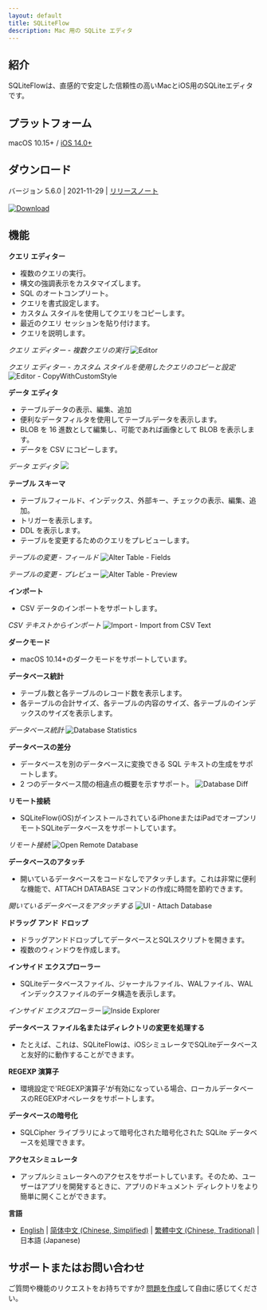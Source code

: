 ```yaml
---
layout: default
title: SQLiteFlow
description: Mac 用の SQLite エディタ
---
```


## 紹介
SQLiteFlowは、直感的で安定した信頼性の高いMacとiOS用のSQLiteエディタです。

## プラットフォーム
macOS 10.15+ / [iOS 14.0+](iOS)

## ダウンロード
バージョン 5.6.0 | 2021-11-29 | <a href="ReleaseNotes" target="_blank">リリースノート</a>
<br/><br/>[![Download](macOS/DownloadOnTheMacAppStore.svg)](macappstores://itunes.apple.com/app/id1378587993)

## 機能

**クエリ エディター**

- 複数のクエリの実行。
- 構文の強調表示をカスタマイズします。
- SQL のオートコンプリート。
- クエリを書式設定します。
- カスタム スタイルを使用してクエリをコピーします。
- 最近のクエリ セッションを貼り付けます。
- クエリを説明します。

*クエリ エディター - 複数クエリの実行*
![Editor](macOS/Editor.png)

*クエリ エディター - カスタム スタイルを使用したクエリのコピーと設定*
![Editor - CopyWithCustomStyle](macOS/CopyWithCustomStyle.png)

**データ エディタ**

- テーブルデータの表示、編集、追加
- 便利なデータフィルタを使用してテーブルデータを表示します。
- BLOB を 16 進数として編集し、可能であれば画像として BLOB を表示します。
- データを CSV にコピーします。

*データ エディタ*
![](macOS/DataEditor.png)

**テーブル スキーマ**

- テーブルフィールド、インデックス、外部キー、チェックの表示、編集、追加。
- トリガーを表示します。
- DDL を表示します。
- テーブルを変更するためのクエリをプレビューします。

*テーブルの変更 - フィールド*
![Alter Table - Fields](macOS/AlterTable.png)

*テーブルの変更 - プレビュー*
![Alter Table - Preview](macOS/AlterPreview.png)

**インポート**
- CSV データのインポートをサポートします。

*CSV テキストからインポート*
![Import - Import from CSV Text](macOS/ImportFromCSV.png)

**ダークモード**
- macOS 10.14+のダークモードをサポートしています。

**データベース統計**
- テーブル数と各テーブルのレコード数を表示します。
- 各テーブルの合計サイズ、各テーブルの内容のサイズ、各テーブルのインデックスのサイズを表示します。

*データベース統計*
![Database Statistics](macOS/Statistics.png)

**データベースの差分**
- データベースを別のデータベースに変換できる SQL テキストの生成をサポートします。
- 2 つのデータベース間の相違点の概要を示すサポート。
![Database Diff](macOS/DatabaseDiff.png)

**リモート接続**
- SQLiteFlow(iOS)がインストールされているiPhoneまたはiPadでオープンリモートSQLiteデータベースをサポートしています。

*リモート接続*
![Open Remote Database](macOS/RemoteConnect.png)

**データベースのアタッチ**
- 開いているデータベースをコードなしでアタッチします。これは非常に便利な機能で、ATTACH DATABASE コマンドの作成に時間を節約できます。

*開いているデータベースをアタッチする*
![UI - Attach Database](macOS/AttachDatabase.png)

**ドラッグ アンド ドロップ**
- ドラッグアンドドロップしてデータベースとSQLスクリプトを開きます。
- 複数のウィンドウを作成します。

**インサイド エクスプローラー**
- SQLiteデータベースファイル、ジャーナルファイル、WALファイル、WALインデックスファイルのデータ構造を表示します。

*インサイド エクスプローラー*
![Inside Explorer](macOS/InsideExplorer.png)

**データベース ファイル名またはディレクトリの変更を処理する**
- たとえば、これは、SQLiteFlowは、iOSシミュレータでSQLiteデータベースと友好的に動作することができます。

**REGEXP 演算子**
- 環境設定で'REGEXP演算子'が有効になっている場合、ローカルデータベースのREGEXPオペレータをサポートします。

**データベースの暗号化**
- SQLCipher ライブラリによって暗号化された暗号化された SQLite データベースを処理できます。

**アクセスシミュレータ**
- アップルシミュレータへのアクセスをサポートしています。そのため、ユーザーはアプリを開発するときに、アプリのドキュメント ディレクトリをより簡単に開くことができます。

**言語**
- [English](/) \| [简体中文 (Chinese, Simplified)](/zh-Hans) \| [繁體中文 (Chinese, Traditional)](/zh-Hant) \|日本語 (Japanese)

## サポートまたはお問い合わせ
ご質問や機能のリクエストをお持ちですか? <a href="https://github.com/SQLiteFlow/SQLiteFlow-Issues/issues" target="_blank">問題を作成</a>して自由に感じてください。

